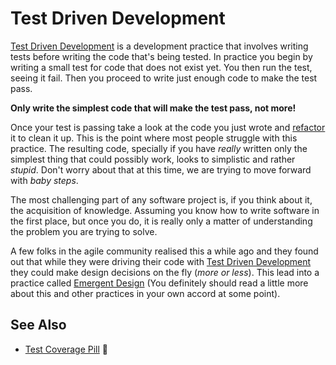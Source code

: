 # Test Driven Development

[Test Driven Development](https://en.wikipedia.org/wiki/Test-driven_development) is a development practice that involves writing tests before writing the code that's being tested. In practice you begin by writing a small test for code that does not exist yet. You then run the test, seeing it fail. Then you proceed to write just enough code to make the test pass.

  **Only write the simplest code that will make the test pass, not more!**

Once your test is passing take a look at the code you just wrote and [refactor](https://en.wikipedia.org/wiki/Code_refactoring)  it to clean it up. This is the point where most people struggle with this practice. The resulting code, specially if you have *really* written only the simplest thing that could possibly work, looks to simplistic and rather *stupid*. Don't worry about that at this time, we are trying to move forward with *baby steps*.

The most challenging part of any software project is, if you think about it, the acquisition of knowledge. Assuming you know how to write software in the first place, but once you do, it is really only a matter of understanding the problem you are trying to solve.

A few folks in the agile community realised this a while ago and they found out that while they were driving their code with [Test Driven Development](https://en.wikipedia.org/wiki/Test-driven_development)  they could make design decisions on the fly (*more or less*). This lead into a practice called [Emergent Design](https://en.wikipedia.org/wiki/Emergent_Design#Emergent_design_in_agile_software_development) (You definitely should read a little more about this and other practices in your own accord at some point).

See Also
--------

* [Test Coverage Pill](pills/test_coverage.md) :pill:
